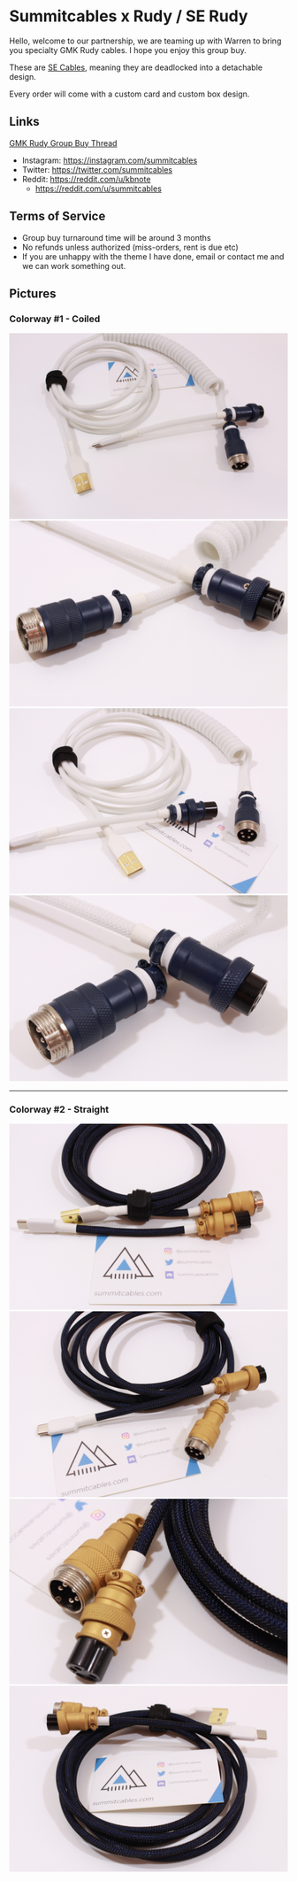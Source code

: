 # Summitcables x Rudy / SE Rudy

Hello, welcome to our partnership, we are teaming up with Warren to bring you specialty GMK Rudy cables. I hope you enjoy this group buy.

These are [SE Cables](https://summitcables.com/#detachable), meaning they are deadlocked into a detachable design.

Every order will come with a custom card and custom box design.

## Links
[GMK Rudy Group Buy Thread](https://geekhack.org/index.php?topic=103621.msg2839291#msg2839291)

* Instagram: <https://instagram.com/summitcables>
* Twitter: <https://twitter.com/summitcables>
* Reddit: <https://reddit.com/u/kbnote>
  * <https://reddit.com/u/summitcables>

## Terms of Service

* Group buy turnaround time will be around 3 months
* No refunds unless authorized (miss-orders, rent is due etc)
* If you are unhappy with the theme I have done, email or contact me and we can work something out.

## Pictures

### Colorway #1 - Coiled
![](1_1.jpg)
![](1_2.jpg)
![](1_3.jpg)
![](1_4.jpg)

---

### Colorway #2 - Straight
![](2_1.jpg)
![](2_2.jpg)
![](2_3.jpg)
![](2_4.jpg)